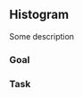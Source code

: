 <script>
  import Exercise from '$lib/components/Exercise.svelte';
  import Solution from '$lib/components/Solution.svelte';
  import Histogram from '$lib/excercises/206-histogram-redux/App.svelte';
</script>

## Histogram

Some description

### Goal

<Histogram />

### Task

<Exercise id="4f95fc05ff2b4484b691cd80005ad43b" /> 

<Solution id="08936b3310d94cb09294c2fd1f80fbb9" />

